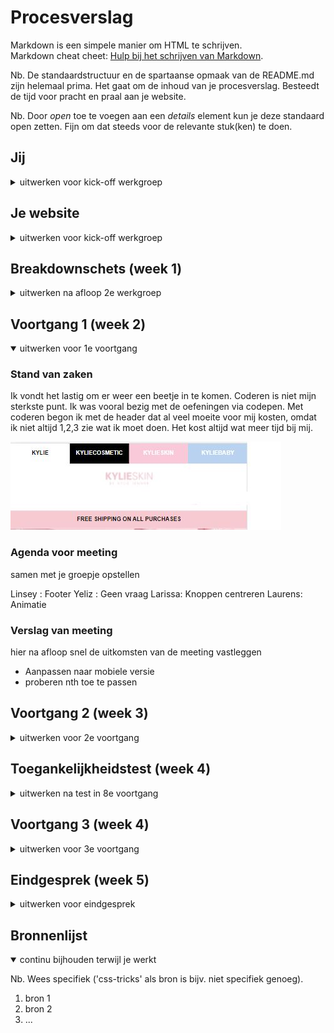 # Procesverslag
Markdown is een simpele manier om HTML te schrijven.  
Markdown cheat cheet: [Hulp bij het schrijven van Markdown](https://github.com/adam-p/markdown-here/wiki/Markdown-Cheatsheet).

Nb. De standaardstructuur en de spartaanse opmaak van de README.md zijn helemaal prima. Het gaat om de inhoud van je procesverslag. Besteedt de tijd voor pracht en praal aan je website.

Nb. Door *open* toe te voegen aan een *details* element kun je deze standaard open zetten. Fijn om dat steeds voor de relevante stuk(ken) te doen.





## Jij

<details>
<summary>uitwerken voor kick-off werkgroep</summary>

### Auteur:
Linsey Quatfass
#### Je startniveau:
Mijn start niveau is blauw

#### Je focus:
mijn focus ligt bij de surface plane.
 
</details>





## Je website

<details>
<summary>uitwerken voor kick-off werkgroep</summary>

### Je opdracht:
dit is de site die ik ga proberen na te maken.
https://kyliecosmetics.com/en-eu/kylie-skin


#### Screenshot(s) van de eerste pagina (small screen): 
hier de naam van de pagina  
<img src="Kyliepagina" width="375px" alt="de eerste pagina">

#### Screenshot(s) van de tweede pagina (small screen):
hier de naam van de pagina  
<img src="images/Kyliepagina1" width="375px" alt="de onderkant">
 
</details>



## Breakdownschets (week 1)

<details>
<summary>uitwerken na afloop 2e werkgroep</summary>

### de hele pagina: 
ik heb hier een link naar de breakdown schetsen van de pagina's
https://miro.com/app/board/o9J_li9GZRs=/


### dynamisch deel (bijv menu): 
dynamisch deel is daar ook te vinden.



</details>





## Voortgang 1 (week 2)

<details open>
<summary>uitwerken voor 1e voortgang</summary>

### Stand van zaken
Ik vondt het lastig om er weer een beetje in te komen. Coderen is niet mijn sterkste punt. Ik was vooral bezig met de oefeningen via codepen. Met coderen begon ik met de header dat al veel moeite voor mij kosten, omdat ik niet altijd 1,2,3 zie wat ik moet doen. Het kost altijd wat meer tijd bij mij.

<img src="images/proces1.JPG">


### Agenda voor meeting
samen met je groepje opstellen

Linsey : Footer
Yeliz  : Geen vraag
Larissa: Knoppen centreren
Laurens: Animatie


### Verslag van meeting
hier na afloop snel de uitkomsten van de meeting vastleggen

- Aanpassen naar mobiele versie
- proberen nth toe te passen

</details>





## Voortgang 2 (week 3)

<details>
<summary>uitwerken voor 2e voortgang</summary>

### Stand van zaken
Mijn code houd ik nog niet echt netjes bij. Verder gaat het opzich wel goed en heb ik al veel nieuwe dingen geleerd dat ik wil gaan toe passen aan mijn website. Ik heb voor pagina 1 en 2 nu een beetje een opbouw van de pagina. De andere zijn wel veel verder dan mij, maar is besteed alsnog even veel tijd als hun eraan. 

De feedback punten van vorige week heb ik toegepast.


### Agenda voor meeting
samen met je groepje opstellen

Linsey  : Geen vraag
Yeliz   : Tweede pagina
Larissa : Dark mode
Anneke  : Geen vraag

### Verslag van meeting
hier na afloop snel de uitkomsten van de meeting vastleggen

- mijn css netjes maken
- verder had ik geen vragen tijdens de les en kreeg ook niet veel feedback daaromterug.

</details>





## Toegankelijkheidstest (week 4)

<details>
<summary>uitwerken na test in 8e voortgang</summary>

Bij deze les was ik er niet bij vanwege omstandigheden.

Daarom heb ik wel zelf nog de screnreader gedownload om toe te passen.

Ik had bij mijn images nog geen alt teksten, dat nam de screenreader ook niet over. Ik vondt screenreader wel wat lastig te begrijpen en heb toen ook hulp gevraagd aan mede studenten. Sommige teksten vergat de screenreader te lezen.



</details>





## Voortgang 3 (week 4)

<details>
<summary>uitwerken voor 3e voortgang</summary>

### Stand van zaken
Ik ben nog bezig met de pagina's helemaal vorm te geven, als ik dat helemaal heb gedaan ga ik bepaalde functies toevoegen waar aan het moet voldoen. Ik liep vast bij een youtube video dat ik om mijn website wilde plaatsen. Ik heb Zelf veel geprobeerd maar heb uiteindelijk toch een studentassistent om hulp gevraagd.


### Agenda voor meeting
samen met je groepje opstellen

Linsey   : Video
Yeliz    : DOM
Larissa  : Footer
Anneke   : CSS opschonen

### Verslag van meeting
hier na afloop snel de uitkomsten van de meeting vastleggen

- Ik was hier niet bij maar heb wel vragen via teams kunnen stellen aan de studentassistent. En dat was dus over de video en een vraag over een image als background.

</details>





## Eindgesprek (week 5)

<details>
<summary>uitwerken voor eindgesprek</summary>

### Stand van zaken
Ik had meer tijd nodig vanwege omstandigheden en omdat ik hier niet super goed in ben. Voor de herkansing heb ik een beter gevoel. De pagina's zijn nu helemaal vormgegeven en de functies zijn toegevoegd die moesten. 

de functies de ik heb uitgekozen om toe te voegen zijn:

- Zoekfunctie
- Contact Formulier
- Feedback (is te vinden bij het contact formulier, als je iets vergeet in te vullen krijg je een pop up)
- Video
- Lettertype vergroten 

Verder vondt ik het vak intressant, alleen om zelf te doen vindt ik nooit zo leuk... Zelf weet ik ook al goed wat ik wil gaan doen en dat is niet de tech kant op maar meer het vormgeven vooraf. 

### Screenshot(s)

<img src="">

</details>





## Bronnenlijst

<details open>
<summary>continu bijhouden terwijl je werkt</summary>

Nb. Wees specifiek ('css-tricks' als bron is bijv. niet specifiek genoeg).

1. bron 1
2. bron 2
3. ...

</details>